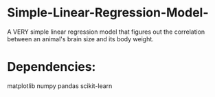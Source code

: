 # Simple-Linear-Regression-Model-
A VERY simple linear regression model that figures out the correlation between an animal's brain size and its body weight.

# Dependencies:
matplotlib 
numpy
pandas
scikit-learn
